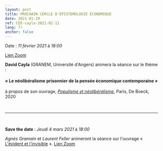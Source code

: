 ```yaml
---
layout: post
title: PROCHAIN CERCLE D'EPISTEMOLOGIE ECONOMIQUE
date: 2021-01-29
ref: CEE-cayla-2021-02-11
lang: fr
anchor: false
---
```


<i class="fas fa-table"></i> Date : _11 février 2021_ à _18:00_

<i class="fas fa-map-marked"></i> [Lien Zoom](https://zoom.univ-paris1.fr/j/95996963723?pwd=T1BDTllzTmp6R05xOWZ6RFpZWjBWUT09)

**David Cayla** (GRANEM, Université d'Angers) animera la séance sur le thème :

#### « Le néolibéralisme prisonnier de la pensée économique contemporaine »

à propos de son ouvrage,  [*Populisme et néolibéralisme*](https://www.deboecksuperieur.com/ouvrage/9782807328839-populisme-et-neoliberalisme), Paris, De Boeck, 2020

<!--more-->

<br>
<hr />
<br>

**Save the date** : _Jeudi 4 mars 2021_ à _18:00_

_Agnès Gramain_ et _Laurent Feller_ animeront la séance sur l'ouvrage « [L'évident et l'invisible](http://www.editionsdelasorbonne.fr/en/livre/?GCOI=28405100304930) ». [Lien Zoom](https://zoom.univ-paris1.fr/j/92828270692?pwd=RjZOb3JvUWRBQiswWlFkc2Q0b0RQQT09)
